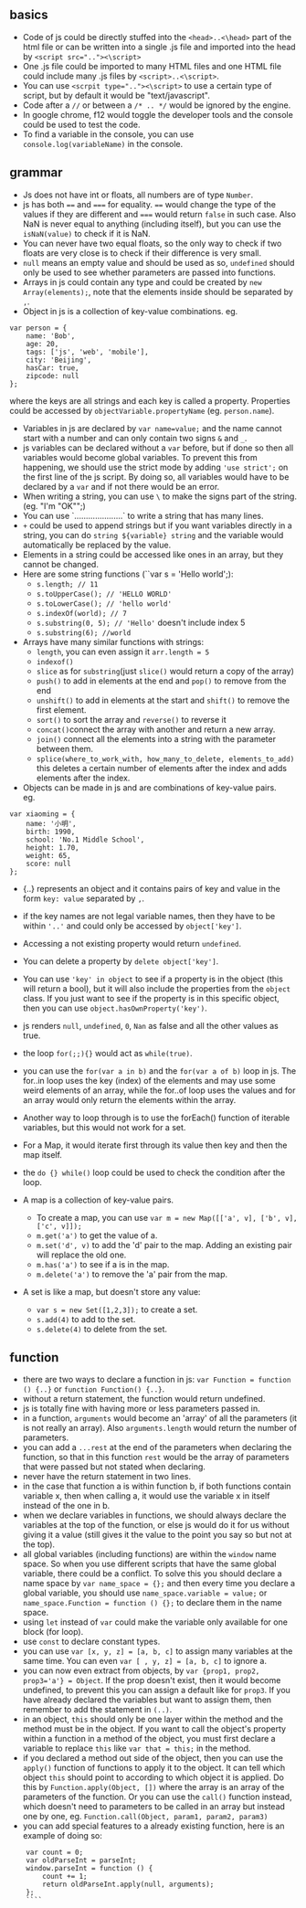﻿basics
-
- Code of js could be directly stuffed into the ``<head>..<\head>`` part of the html file or can be written into a single .js file and imported into the head by ``<script src=".."><\script>``
- One .js file could be imported to many HTML files and one HTML file could include many .js files by ``<script>..<\script>``.  
- You can use ``<scrpit type=".."><\script>`` to use a certain type of script, but by default it would be "text/javascript".  
- Code after a ``//`` or between a ``/* .. */`` would be ignored by the engine.  
- In google chrome, f12 would toggle the developer tools and the console could be used to test the code.  
- To find a variable in the console, you can use ``console.log(variableName)`` in the console.  

grammar
-
- Js does not have int or floats, all numbers are of type ``Number``.  
- js has both ``==`` and ``===`` for equality. ``==`` would change the type of the values if they are different and ``===`` would return ``false`` in such case. Also NaN is never equal to anything (including itself), but you can use the ``isNaN(value)`` to check if it is NaN.  
- You can never have two equal floats, so the only way to check if two floats are very close is to check if their difference is very small.  
- ``null`` means an empty value and should be used as so,  ``undefined`` should only be used to see whether parameters are passed into functions.  
- Arrays in js could contain any type and could be created by ``new Array(elements);``, note that the elements inside should be separated by ``,``.  
- Object in js is a collection of key-value combinations. 
eg.  
````
var person = {
    name: 'Bob',
    age: 20,
    tags: ['js', 'web', 'mobile'],
    city: 'Beijing',
    hasCar: true,
    zipcode: null
};
````
where the keys are all strings and each key is called a property. Properties could be accessed by ``objectVariable.propertyName`` (eg. ``person.name``). 
- Variables in js are declared by ``var name=value;`` and the name cannot start with a number and can only contain two signs `&` and `_`.  
- js variables can be declared without a ``var`` before, but if done so then all variables would become global variables. To prevent this from happening, we should use the strict mode by adding `'use strict';` on the first line of the js script. By doing so, all variables would have to be declared by a ``var`` and if not there would be an error.  
- When writing a string, you can use ``\`` to make the signs part of the string. (eg. "I\'m \"OK\"";)  
- You can use \`.....................` to write a string that has many lines.  
- ``+`` could be used to append strings but if you want variables directly in a string, you can do ``string ${variable} string`` and the variable would automatically be replaced by the value.  
- Elements in a string could be accessed like ones in an array, but they cannot be changed.  
- Here are some string functions (``var s = 'Hello world';):  
    -  ``s.length; // 11``
    - ``s.toUpperCase(); // 'HELLO WORLD'``
    - ``s.toLowerCase(); // 'hello world'``
    - ``s.indexOf(world); // 7``
    - ``s.substring(0, 5); // 'Hello'`` doesn't include index 5
    - ``s.substring(6); //world``
- Arrays have many similar functions with strings:  
    - `length`, you can even assign it `arr.length = 5 `
    - `indexof()`   
    - `slice` as for `substring`(just `slice()` would return a copy of the array)    
    - `push()` to add in elements at the end and `pop()` to remove from the end  
    - `unshift()` to add in elements at the start and `shift()` to remove the first element.  
    - `sort()` to sort the array and `reverse()` to reverse it  
    - `concat()`connect the array with another and return a new array.  
    -  `join()` connect all the elements into a string with the parameter between them.  
    - `splice(where_to_work_with, how_many_to_delete, elements_to_add)` this deletes a certain number of elements after the index and adds elements after the index.  
- Objects can be made in js and are combinations of key-value pairs.  
  eg.  
````
var xiaoming = {
    name: '小明',
    birth: 1990,
    school: 'No.1 Middle School',
    height: 1.70,
    weight: 65,
    score: null
};
````  
- {..} represents an object and it contains pairs of key and value in the form `key: value` separated by `,`.  
- if the key names are not legal variable names, then they have to be within `'..'` and could only be accessed by `object['key']`.  
- Accessing a not existing property would return `undefined`.  
- You can delete a property by `delete object['key']`.  
- You can use `'key' in object` to see if a property is in the object (this will return a bool), but it will also include the properties from the `object` class. If you just want to see if the property is in this specific object, then you can use `object.hasOwnProperty('key')`.  
  
- js renders `null`, `undefined`, `0`, `Nan` as false and all the other values as true.  
- the loop `for(;;){}` would act as `while(true)`.  
- you can use the `for(var a in b)` and the `for(var a of b)` loop in js. The for..in loop uses the key (index) of the elements and may use some weird elements of an array, while the for..of loop uses the values and for an array would only return the elements within the array.  
- Another way to loop through is to use the forEach() function of iterable variables, but this would not work for a set.  
- For a Map, it would iterate first through its value then key and then the map itself.
- the `do {} while()` loop could be used to check the condition after the loop.  
- A map is a collection of key-value pairs.  
  - To create a map, you can use 
  ````var m = new Map([['a', v], ['b', v], ['c', v]]);````  
  - `m.get('a')` to get the value of a.  
  - `m.set('d', v)` to add the 'd' pair to the map. Adding an existing pair will replace the old one.  
  - `m.has('a')` to see if a is in the map.  
  - `m.delete('a')` to remove the 'a' pair from the map.  
- A set is like a map, but doesn't store any value:  
  - `var s = new Set([1,2,3]);` to create a set.  
  - `s.add(4)` to add to the set.  
  - `s.delete(4)` to delete from the set.  
  
function  
-  
- there are two ways to declare a function in js: ``var Function = function () {..}`` or ``function Function() {..}``.  
- without a return statement, the function would return undefined.  
- js is totally fine with having more or less parameters passed in.  
- in a function, ``arguments`` would become an 'array' of all the parameters (it is not really an array). Also ``arguments.length`` would return the number of parameters.  
- you can add a ``...rest`` at the end of the parameters when declaring the function, so that in this function ``rest`` would be the array of parameters that were passed but not stated when declaring.  
- never have the return statement in two lines.  
- in the case that function a is within function b, if both functions contain variable x, then when calling a, it would use the variable x in itself instead of the one in b.  
- when we declare variables in functions, we should always declare the variables at the top of the function, or else js would do it for us without giving it a value (still gives it the value to the point you say so but not at the top). 
- all global variables (including functions) are within the `window` name space. So when you use different scripts that have the same global variable, there could be a conflict. To solve this you should declare a name space by `var name_space = {};` and then every time you declare a global variable, you should use `name_space.variable = value;` or `name_space.Function = function () {};` to declare them in the name space.  
- using `let` instead of `var` could make the variable only available for one block (for loop).  
- use `const` to declare constant types.  
- you can use `var [x, y, z] = [a, b, c]` to assign many variables at the same time. You can even `var [ , y, z] = [a, b, c]` to ignore a.  
- you can now even extract from objects, by `var {prop1, prop2, prop3='a'} = Object`. If the prop doesn't exist, then it would become undefined, to prevent this you can assign a default like for `prop3`. If you have already declared the variables but want to assign them, then remember to add the statement in `(..)`.  
- in an object, `this` should only be one layer within the method and the method must be in the object. If you want to call the object's property within a function in a method of the object, you must first declare a variable to replace `this` like `var that = this;` in the method.  
- if you declared a method out side of the object, then you can use the `apply()` function of functions to apply it to the object. It can tell which object `this` should point to according to which object it is applied. Do this by `Function.apply(Object, [])` where the array is an array of the parameters of the function. Or you can use the `call()` function instead, which doesn't need to parameters to be called in an array but instead one by one, eg. `Function.call(Object, param1, param2, param3)`   
- you can add special features to a already existing function, here is an example of doing so: 
````
    var count = 0;
    var oldParseInt = parseInt;
    window.parseInt = function () {
        count += 1;
        return oldParseInt.apply(null, arguments);
    };
    ````
